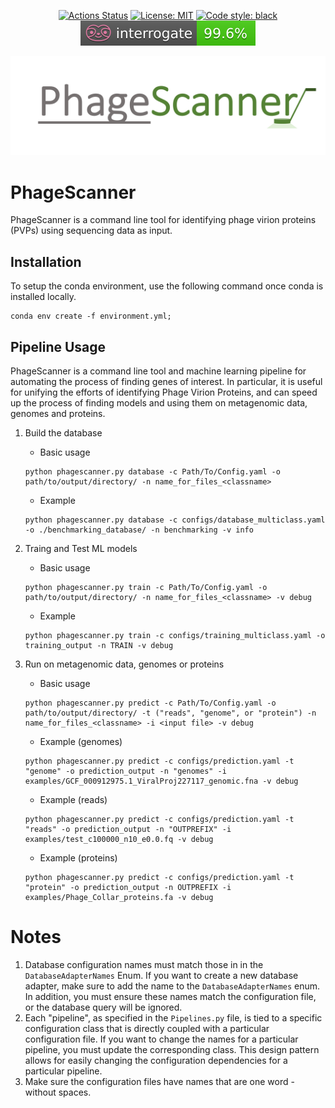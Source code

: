 <p align="center">
<a href="https://github.com/Dreycey/PhageScanner/actions/"><img alt="Actions Status" src="https://github.com/Dreycey/PhageScanner/actions/workflows/testing_workflows.yml/badge.svg"></a>
<a href="https://github.com/Dreycey/PhageScanner/blob/master/LICENSE.txt"><img alt="License: MIT" src="https://img.shields.io/badge/license-GPL--3.0-brightgreen"></a>
<a href="https://github.com/psf/black"><img alt="Code style: black" src="https://img.shields.io/badge/code%20style-black-000000.svg"></a>
<a href="https://github.com/Dreycey/PhageScanner/blob/dreycey/master/reports/interrogate.out"><img alt="Interogate" src="https://github.com/Dreycey/PhageScanner/blob/master/reports/interrogate.svg"></a>
</p>


![Phage Scanner Logo](misc/logo.png)

# PhageScanner

PhageScanner is a command line tool for identifying phage virion proteins (PVPs) using sequencing data as input.

## Installation

To setup the conda environment, use the following command once conda is installed locally.

```
conda env create -f environment.yml;
```


## Pipeline Usage
PhageScanner is a command line tool and machine learning pipeline for automating the process of finding genes of interest. In particular, it is useful for unifying the efforts of identifying Phage Virion Proteins, and can speed up the process of finding models and using them on metagenomic data, genomes and proteins.

1. Build the database

    - Basic usage
    ```
    python phagescanner.py database -c Path/To/Config.yaml -o path/to/output/directory/ -n name_for_files_<classname>
    ```
    - Example
    ```
    python phagescanner.py database -c configs/database_multiclass.yaml -o ./benchmarking_database/ -n benchmarking -v info

    ```
2. Traing and Test ML models
    - Basic usage
    ```
    python phagescanner.py train -c Path/To/Config.yaml -o path/to/output/directory/ -n name_for_files_<classname> -v debug
    ```
    - Example
    ```
    python phagescanner.py train -c configs/training_multiclass.yaml -o training_output -n TRAIN -v debug
    ```
3. Run on metagenomic data, genomes or proteins
    - Basic usage
    ```
    python phagescanner.py predict -c Path/To/Config.yaml -o path/to/output/directory/ -t ("reads", "genome", or "protein") -n name_for_files_<classname> -i <input file> -v debug
    ```
    - Example (genomes)
    ```
    python phagescanner.py predict -c configs/prediction.yaml -t "genome" -o prediction_output -n "genomes" -i examples/GCF_000912975.1_ViralProj227117_genomic.fna -v debug
    ```
    - Example (reads)
    ```
    python phagescanner.py predict -c configs/prediction.yaml -t "reads" -o prediction_output -n "OUTPREFIX" -i examples/test_c100000_n10_e0.0.fq -v debug
    ```
    - Example (proteins)
    ```
    python phagescanner.py predict -c configs/prediction.yaml -t "protein" -o prediction_output -n OUTPREFIX -i examples/Phage_Collar_proteins.fa -v debug
    ```

# Notes

1. Database configuration names must match those in in the `DatabaseAdapterNames` Enum. If you want to create a new database adapter, make sure to add the name to the `DatabaseAdapterNames` enum. In addition, you must ensure these names match the configuration file, or the database query will be ignored.
2. Each "pipeline", as specified in the `Pipelines.py` file, is tied to a specific configuration class that is directly coupled with a particular configuration file. If you want to change the names for a particular pipeline, you must update the corresponding class. This design pattern allows for easily changing the configuration dependencies for a particular pipeline.
3. Make sure the configuration files have names that are one word - without spaces.
